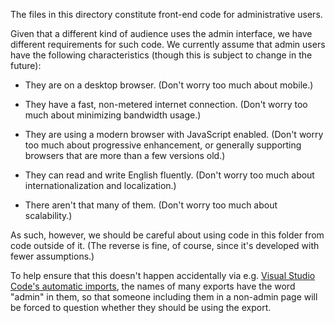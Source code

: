 The files in this directory constitute front-end code for administrative
users.

Given that a different kind of audience uses the admin interface, we
have different requirements for such code. We currently assume
that admin users have the following characteristics (though this
is subject to change in the future):

  * They are on a desktop browser. (Don't worry too much about mobile.)

  * They have a fast, non-metered internet connection. (Don't worry
    too much about minimizing bandwidth usage.)

  * They are using a modern browser with JavaScript enabled. (Don't
    worry too much about progressive enhancement, or generally
    supporting browsers that are more than a few versions old.)

  * They can read and write English fluently. (Don't worry
    too much about internationalization and localization.)

  * There aren't that many of them. (Don't worry too much about
    scalability.)

As such, however, we should be careful about using code in this
folder from code outside of it.  (The reverse is fine, of course,
since it's developed with fewer assumptions.)

To help ensure that this doesn't happen accidentally via e.g.
[Visual Studio Code's automatic imports][autoimport], the
names of many exports have the word "admin" in them, so that
someone including them in a non-admin page will be forced
to question whether they should be using the export.

[autoimport]: https://code.visualstudio.com/docs/languages/javascript#_auto-imports
